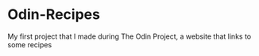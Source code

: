 # Odin-Recipes
My first project that I made during The Odin Project, a website that links to some recipes
